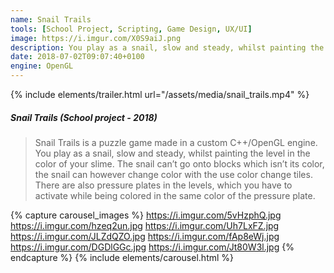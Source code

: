 ```yaml
---
name: Snail Trails
tools: [School Project, Scripting, Game Design, UX/UI]
image: https://i.imgur.com/X0S9aiJ.png
description: You play as a snail, slow and steady, whilst painting the level in the color of your slime.
date: 2018-07-02T09:07:40+0100
engine: OpenGL
---
```

{% include elements/trailer.html url="/assets/media/snail_trails.mp4" %}

##### Snail Trails (School project - 2018)
>  Snail Trails is a puzzle game made in a custom C++/OpenGL engine. You play as a snail, slow and steady, whilst painting the level in the color of your slime. The snail can’t go onto blocks which isn’t its color, the snail can however change color with the use color change tiles. There are also pressure plates in the levels, which you have to activate while being colored in the same color of the pressure plate.


{% capture carousel_images %}
https://i.imgur.com/5vHzphQ.jpg
https://i.imgur.com/hzeq2un.jpg
https://i.imgur.com/Uh7LxFZ.jpg
https://i.imgur.com/JLZdQZO.jpg
https://i.imgur.com/fAp8eWj.jpg
https://i.imgur.com/DGDlGGc.jpg
https://i.imgur.com/Jt80W3l.jpg
{% endcapture %}
{% include elements/carousel.html %}
